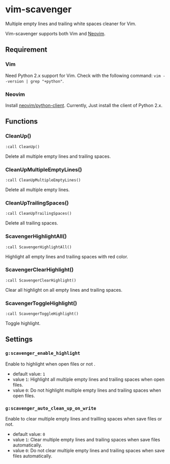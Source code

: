 # vim-scavenger

Multiple empty lines and trailing white spaces cleaner for Vim.

Vim-scavenger supports both Vim and [Neovim](https://neovim.io/).

## Requirement

### Vim

Need Python 2.x support for Vim. Check with the following command: `vim --version | grep "+python"`.

### Neovim

Install [neovim/python-client](https://github.com/neovim/python-client). Currently, Just install the client of Python 2.x.

## Functions

### CleanUp()

`:call CleanUp()`

Delete all multiple empty lines and trailing spaces.

### CleanUpMultipleEmptyLines()

`:call CleanUpMultipleEmptyLines()`

Delete all multiple empty lines.


### CleanUpTrailingSpaces()

`:call CleanUpTrailingSpaces()`

Delete all trailing spaces.


### ScavengerHighlightAll()

`:call ScavengerHighlightAll()`

Highlight all empty lines and trailing spaces with red color.


### ScavengerClearHighlight()

`:call ScavengerClearHighlight()`

Clear all highlight on all empty lines and trailing spaces.


### ScavengerToggleHighlight()

`:call ScavengerToggleHighlight()`

Toggle highlight.

## Settings

### `g:scavenger_enable_highlight`

Enable to highlight when open files or not .

- default value: `1`
- value `1`: Highlight all multiple empty lines and trailing spaces when open files.
- value `0`: Do not highlight multiple empty lines and trailing spaces when open files.

### `g:scavenger_auto_clean_up_on_write`

Enable to clear multiple empty lines and trailling spaces when save files or not.

- default value: `0`
- value `1`: Clear multiple empty lines and trailing spaces when save files automatically.
- value `0`: Do not clear multiple empty lines and trailing spaces when save files automatically.